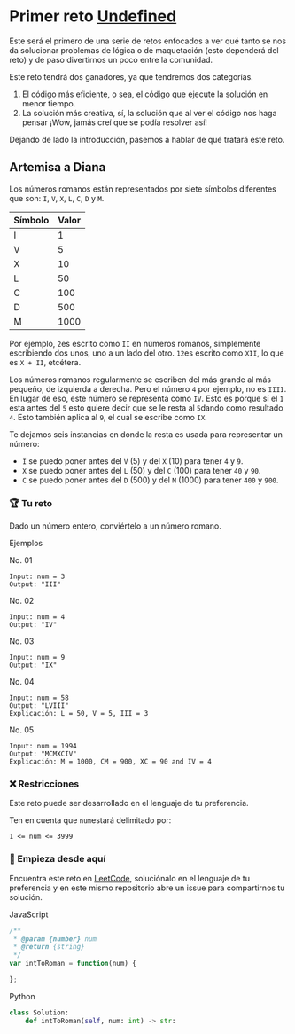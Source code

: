 # Primer reto <u>Undefined</u>

Este será el primero de una serie de retos enfocados a ver qué tanto se nos da solucionar problemas de lógica o de maquetación (esto dependerá del reto) y de paso divertirnos un poco entre la comunidad.

Este reto tendrá dos ganadores, ya que tendremos dos categorías.

1. El código más eficiente, o sea, el código que ejecute la solución en menor tiempo.
2. La solución más creativa, sí, la solución que al ver el código nos haga pensar ¡Wow, jamás creí que se podía resolver así!

Dejando de lado la introducción, pasemos a hablar de qué tratará este reto.

## Artemisa a Diana

Los números romanos están representados por siete símbolos diferentes que son: `I`, `V`, `X`, `L`, `C`, `D` y `M`.

| Símbolo | Valor |
| ------- | ----- |
| I       | 1     |
| V       | 5     |
| X       | 10    |
| L       | 50    |
| C       | 100   |
| D       | 500   |
| M       | 1000  |

Por ejemplo, `2`es escrito como `II` en números romanos, simplemente escribiendo dos unos, uno a un lado del otro. `12`es escrito como `XII`, lo que es `X + II`, etcétera.

Los números romanos regularmente se escriben del más grande al más pequeño, de izquierda a derecha. Pero el número `4` por ejemplo, no es `IIII`. En lugar de eso, este número se representa como `IV`. Esto es porque sí el `1` esta antes del `5` esto quiere decir que se le resta al `5`dando como resultado `4`. Esto también aplica al `9`, el cual se escribe como `IX`.

Te dejamos seis instancias en donde la resta es usada para representar un número:

- `I` se puedo poner antes del `V` (5) y del `X` (10) para tener `4` y `9`.
- `X` se puedo poner antes del `L` (50) y del `C` (100) para tener `40` y `90`.
- `C` se puedo poner antes del `D` (500) y del `M` (1000) para tener `400` y `900`.

### 🏆 Tu reto

Dado un número entero, conviértelo a un número romano.

Ejemplos

No. 01

```
Input: num = 3
Output: "III"
```

No. 02

```
Input: num = 4
Output: "IV"
```

No. 03

```
Input: num = 9
Output: "IX"
```

No. 04

```
Input: num = 58
Output: "LVIII"
Explicación: L = 50, V = 5, III = 3
```

No. 05

```
Input: num = 1994
Output: "MCMXCIV"
Explicación: M = 1000, CM = 900, XC = 90 and IV = 4
```

### ❌ Restricciones

Este reto puede ser desarrollado en el lenguaje de tu preferencia.

Ten en cuenta que `num`estará delimitado por:

```
1 <= num <= 3999
```

### 🚀 Empieza desde aquí

Encuentra este reto en [LeetCode](https://leetcode.com/problems/integer-to-roman/), soluciónalo en el lenguaje de tu preferencia y en este mismo repositorio abre un issue para compartirnos tu solución.

JavaScript

```js
/**
 * @param {number} num
 * @return {string}
 */
var intToRoman = function(num) {

};
```

Python

```py
class Solution:
    def intToRoman(self, num: int) -> str:
```
